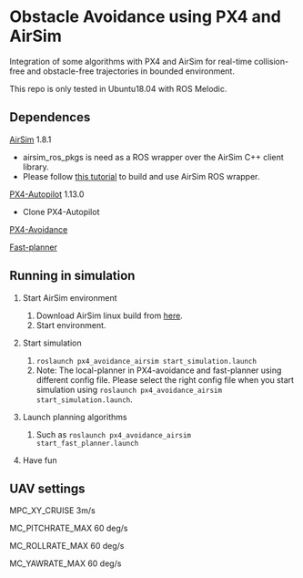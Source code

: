 # Obstacle Avoidance using PX4 and AirSim

Integration of some algorithms with PX4 and AirSim for real-time collision-free and obstacle-free trajectories in bounded environment.

This repo is only tested in Ubuntu18.04 with ROS Melodic.

## Dependences

[AirSim](https://github.com/microsoft/AirSim) 1.8.1

- airsim_ros_pkgs is need as a ROS wrapper over the AirSim C++ client library.
- Please follow [this tutorial](https://microsoft.github.io/AirSim/airsim_ros_pkgs/) to build and use AirSim ROS wrapper.

[PX4-Autopilot](https://github.com/PX4/PX4-Autopilot) 1.13.0

- Clone PX4-Autopilot

[PX4-Avoidance](https://github.com/PX4/PX4-Avoidance)

[Fast-planner](https://github.com/HKUST-Aerial-Robotics/Fast-Planner)

## Running in simulation

1. Start AirSim environment

   1. Download AirSim linux build from [here](https://github.com/microsoft/AirSim/releases/tag/v1.8.1-windows).
   2. Start environment.
2. Start simulation
   1. `roslaunch px4_avoidance_airsim start_simulation.launch`
   2. Note: The local-planner in PX4-avoidance and fast-planner using different config file. Please select the right config file when you start simulation using `roslaunch px4_avoidance_airsim start_simulation.launch`.
3. Launch planning algorithms
   1. Such as `roslaunch px4_avoidance_airsim start_fast_planner.launch`
4. Have fun

## UAV settings

MPC_XY_CRUISE 3m/s

MC_PITCHRATE_MAX 60 deg/s

MC_ROLLRATE_MAX 60 deg/s

MC_YAWRATE_MAX 60 deg/s
